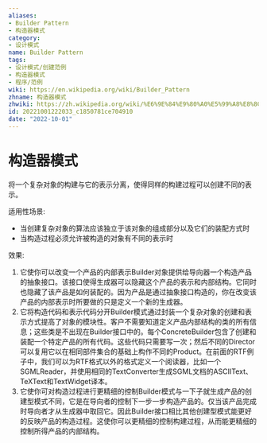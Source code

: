 ```yaml
---
aliases:
- Builder Pattern
- 构造器模式
category:
- 设计模式
name: Builder Pattern
tags:
- 设计模式/创建范例
- 构造器模式
- 程序/范例
wiki: https://en.wikipedia.org/wiki/Builder_Pattern
zhname: 构造器模式
zhwiki: https://zh.wikipedia.org/wiki/%E6%9E%84%E9%80%A0%E5%99%A8%E8%8C%83%E4%BE%8B
id: 20221001222033_c1850781ce704910
date: "2022-10-01"
---
```


# 构造器模式

将一个复杂对象的构建与它的表示分离，使得同样的构建过程可以创建不同的表示。

适用性场景:
* 当创建复杂对象的算法应该独立于该对象的组成部分以及它们的装配方式时
* 当构造过程必须允许被构造的对象有不同的表示时

效果:
1. 它使你可以改变一个产品的内部表示Builder对象提供给导向器一个构造产品的抽象接口。该接口使得生成器可以隐藏这个产品的表示和内部结构。它同时也隐藏了该产品是如何装配的。因为产品是通过抽象接口构造的，你在改变该产品的内部表示时所要做的只是定义一个新的生成器。
2. 它将构造代码和表示代码分开Builder模式通过封装一个复杂对象的创建和表示方式提高了对象的模块性。客户不需要知道定义产品内部结构的类的所有信息；这些类是不出现在Builder接口中的。每个ConcreteBuilder包含了创建和装配一个特定产品的所有代码。这些代码只需要写一次；然后不同的Director可以复用它以在相同部件集合的基础上构作不同的Product。在前面的RTF例子中，我们可以为RTF格式以外的格式定义一个阅读器，比如一个SGMLReader，并使用相同的TextConverter生成SGML文档的ASCIIText、TeXText和TextWidget译本。
3. 它使你可对构造过程进行更精细的控制Builder模式与一下子就生成产品的创建型模式不同，它是在导向者的控制下一步一步构造产品的。仅当该产品完成时导向者才从生成器中取回它。因此Builder接口相比其他创建型模式能更好的反映产品的构造过程。这使你可以更精细的控制构建过程，从而能更精细的控制所得产品的内部结构。
